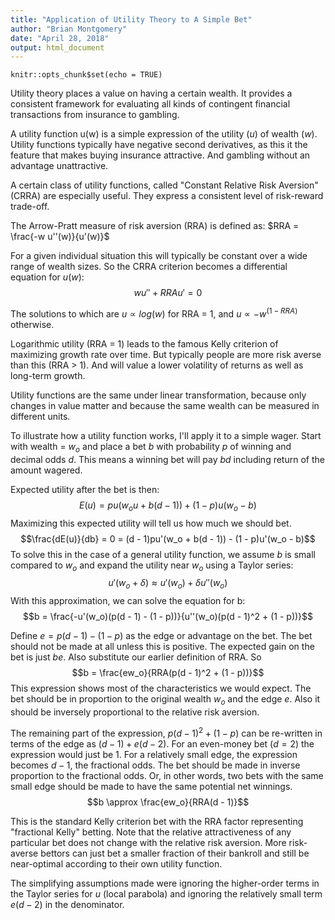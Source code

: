 ```yaml
---
title: "Application of Utility Theory to A Simple Bet"
author: "Brian Montgomery"
date: "April 28, 2018"
output: html_document
---
```


```{r setup, include=FALSE}
knitr::opts_chunk$set(echo = TRUE)
```

Utility theory places a value on having a certain wealth. It provides a consistent framework for evaluating all kinds of contingent financial transactions from insurance to gambling.

A utility function u(w) is a simple expression of the utility $(u)$ of wealth $(w)$. Utility functions typically have negative second derivatives, as this it the feature that makes buying insurance attractive. And gambling without an advantage unattractive.

A certain class of utility functions, called "Constant Relative Risk Aversion" (CRRA) are especially useful.  They express a consistent level of risk-reward trade-off.

The Arrow-Pratt measure of risk aversion (RRA) is defined as: $RRA = \frac{-w u''(w)}{u'(w)}$

For a given individual situation this will typically be constant over a wide range of wealth sizes. So the CRRA criterion becomes a differential equation for $u(w)$: $$w u'' + RRA u' = 0$$

The solutions to which are $u \propto log(w)$ for RRA = 1, and $u \propto -w ^ {(1 - RRA)}$ otherwise.

Logarithmic utility (RRA = 1) leads to the famous Kelly criterion of maximizing growth rate over time. But typically people are more risk averse than this (RRA > 1). And will value a lower volatility of returns as well as long-term growth.

Utility functions are the same under linear transformation, because only changes in value matter and because the same wealth can be measured in different units.

To illustrate how a utility function works, I'll apply it to a simple wager.  Start with wealth = $w_o$ and place a bet $b$ with probability $p$ of winning and decimal odds $d$.  This means a winning bet will pay $bd$ including return of the amount wagered.

Expected utility after the bet is then: $$E(u) = pu(w_ou + b(d - 1)) + (1 - p)u(w_o - b)$$
Maximizing this expected utility will tell us how much we should bet.
$$\frac{dE(u)}{db} = 0 = (d - 1)pu'(w_o + b(d - 1)) - (1 - p)u'(w_o - b)$$
To solve this in the case of a general utility function, we assume $b$ is small compared to $w_o$ and expand the utility near $w_o$ using a Taylor series: $$u'(w_o + \delta) \approx u'(w_o) + \delta u''(w_o)$$
With this approximation, we can solve the equation for b: $$b = \frac{-u'(w_o)(p(d - 1) - (1 - p))}{u''(w_o)(p(d - 1)^2 + (1 - p))}$$

Define $e = p(d - 1) - (1-p)$ as the edge or advantage on the bet. The bet should not be made at all unless this is positive.  The expected gain on the bet is just $be$.  Also substitute our earlier definition of RRA. So
$$b = \frac{ew_o}{RRA(p(d - 1)^2 + (1 - p))}$$
This expression shows most of the characteristics we would expect.  The bet should be in proportion to the original wealth $w_o$ and the edge $e$.  Also it should be inversely proportional to the relative risk aversion.

The remaining part of the expression, $p(d - 1)^2 + (1 - p)$ can be re-written in terms of the edge as $(d - 1) + e(d - 2)$.  For an even-money bet $(d = 2)$ the expression would just be 1.  For a relatively small edge, the expression becomes $d - 1$, the fractional odds.  The bet should be made in inverse proportion to the fractional odds. Or, in other words, two bets with the same small edge should be made to have the same potential net winnings. $$b \approx \frac{ew_o}{RRA(d - 1)}$$

This is the standard Kelly criterion bet with the RRA factor representing "fractional Kelly" betting.  Note that the relative attractiveness of any particular bet does not change with the relative risk aversion.  More risk-averse bettors can just bet a smaller fraction of their bankroll and still be near-optimal according to their own utility function.

The simplifying assumptions made were ignoring the higher-order terms in the Taylor series for $u$ (local parabola) and ignoring the relatively small term $e(d - 2)$ in the denominator.

